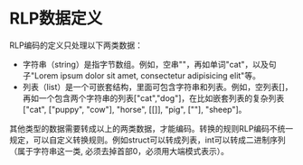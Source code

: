 # RLP数据定义

RLP编码的定义只处理以下两类数据：

- 字符串（string）是指字节数组。例如，空串""，再如单词"cat"，以及句子"Lorem ipsum dolor sit amet, consectetur adipisicing elit"等。
- 列表（list）是一个可嵌套结构，里面可包含字符串和列表。例如，空列表[]，再如一个包含两个字符串的列表["cat","dog"]，在比如嵌套列表的复杂列表["cat", ["puppy", "cow"], "horse", [[]], "pig",  [""], "sheep"]。

其他类型的数据需要转成以上的两类数据，才能编码。转换的规则RLP编码不统一规定，可以自定义转换规则。例如struct可以转成列表，int可以转成二进制序列（属于字符串这一类, 必须去掉首部0，必须用大端模式表示）。